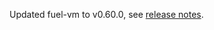 Updated fuel-vm to v0.60.0, see [release notes](https://github.com/FuelLabs/fuel-vm/releases/tag/v0.60.0).